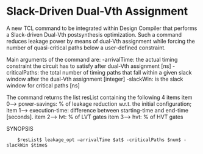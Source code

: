 # Slack-Driven Dual-Vth Assignment

A new TCL command to be integrated within Design Compiler that performs a Slack-driven Dual-Vth postsynthesis optimization. Such a command reduces leakage power by means of dual-Vth assignment while forcing the number of quasi-critical paths below a user-defined constraint.

Main arguments of the command are:
    -arrivalTime: the actual timing constraint the circuit has to satisfy after dual-Vth assignment [ns]
    -criticalPaths: the total number of timing paths that fall within a given slack window after the dual-Vth assignment [integer]
    -slackWin: is the slack window for critical paths [ns]

The command returns the list resList containing the following 4 items
    item 0--> power-savings: % of leakage reduction w.r.t. the initial configuration; 
    item 1--> execution-time: difference between starting-time and end-time [seconds].
    item 2--> lvt: % of LVT gates
    item 3--> hvt: % of HVT gates
  
SYNOPSIS
    
        $resList$ leakage_opt –arrivalTime $at$ -criticalPaths $num$ -slackWin $time$

